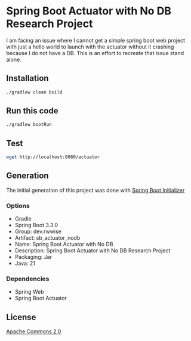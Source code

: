 # Spring Boot Actuator with No DB Research Project

I am facing an issue where I cannot get a simple spring boot web project with just a hello world to launch with the actuator without it crashing because I do not have a DB.  This is an effort to recreate that issue stand alone.

## Installation

```bash
./gradlew clean build
```

## Run this code
```bash
./gradlew bootRun
```

## Test

```bash
wget http://localhost:8080/actuator
```
## Generation
The initial generation of this project was done with [Spring Boot Initializer](https://start.spring.io/#!type=gradle-project&language=java&platformVersion=3.3.0&packaging=jar&jvmVersion=21&groupId=dev.rwwise&artifactId=sb_acutator_nodb&name=Spring%20Boot%20Actuator%20with%20No%20DB&description=Spring%20Boot%20Actuator%20with%20No%20DB%20Research%20Project&packageName=dev.rwwise.sb_acutator_nodb&dependencies=web,actuator)
### Options
* Gradle
* Spring Boot 3.3.0
* Group: dev.rwwise
* Artifact: sb_actuator_nodb
* Name: Spring Boot Actuator with No DB
* Description: Spring Boot Actuator with No DB Research Project
* Packaging: Jar
* Java: 21
### Dependencies
* Spring Web
* Spring Boot Actuator

## License
[Apache Commons 2.0](LICENSE)